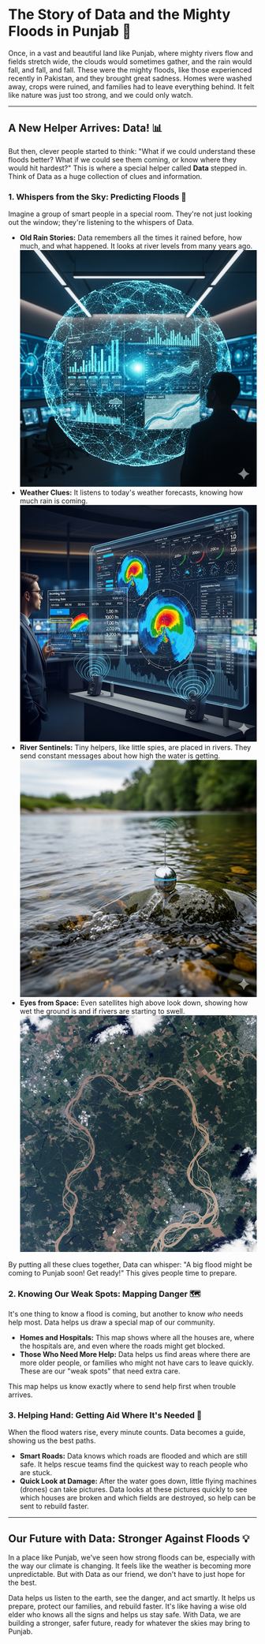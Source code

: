 # The Story of Data and the Mighty Floods in Punjab 🌊

Once, in a vast and beautiful land like Punjab, where mighty rivers flow and fields stretch wide, the clouds would sometimes gather, and the rain would fall, and fall, and fall. These were the mighty floods, like those experienced recently in Pakistan, and they brought great sadness. Homes were washed away, crops were ruined, and families had to leave everything behind. It felt like nature was just too strong, and we could only watch.

---

## A New Helper Arrives: Data! 📊

But then, clever people started to think: "What if we could understand these floods better? What if we could see them coming, or know where they would hit hardest?" This is where a special helper called **Data** stepped in. Think of Data as a huge collection of clues and information.

### 1. Whispers from the Sky: Predicting Floods 🚨

Imagine a group of smart people in a special room. They're not just looking out the window; they're listening to the whispers of Data.

* **Old Rain Stories:** Data remembers all the times it rained before, how much, and what happened. It looks at river levels from many years ago.
  ![alt text](posts/image.png)
* **Weather Clues:** It listens to today's weather forecasts, knowing how much rain is coming.
  ![alt text](posts/image-1.png)
* **River Sentinels:** Tiny helpers, like little spies, are placed in rivers. They send constant messages about how high the water is getting.
  ![alt text](posts/image-2.png)
* **Eyes from Space:** Even satellites high above look down, showing how wet the ground is and if rivers are starting to swell.
  ![alt text](posts/image-3.png)

By putting all these clues together, Data can whisper: "A big flood might be coming to Punjab soon! Get ready!" This gives people time to prepare.

### 2. Knowing Our Weak Spots: Mapping Danger 🗺️

It's one thing to know a flood is coming, but another to know *who* needs help most. Data helps us draw a special map of our community.

* **Homes and Hospitals:** This map shows where all the houses are, where the hospitals are, and even where the roads might get blocked.
* **Those Who Need More Help:** Data helps us find areas where there are more older people, or families who might not have cars to leave quickly. These are our "weak spots" that need extra care.

This map helps us know exactly where to send help first when trouble arrives.

### 3. Helping Hand: Getting Aid Where It's Needed 🚁

When the flood waters rise, every minute counts. Data becomes a guide, showing us the best paths.

* **Smart Roads:** Data knows which roads are flooded and which are still safe. It helps rescue teams find the quickest way to reach people who are stuck.
* **Quick Look at Damage:** After the water goes down, little flying machines (drones) can take pictures. Data looks at these pictures quickly to see which houses are broken and which fields are destroyed, so help can be sent to rebuild faster.

---

## Our Future with Data: Stronger Against Floods 💡

In a place like Punjab, we've seen how strong floods can be, especially with the way our climate is changing. It feels like the weather is becoming more unpredictable. But with Data as our friend, we don't have to just hope for the best.

Data helps us listen to the earth, see the danger, and act smartly. It helps us prepare, protect our families, and rebuild faster. It's like having a wise old elder who knows all the signs and helps us stay safe. With Data, we are building a stronger, safer future, ready for whatever the skies may bring to Punjab.